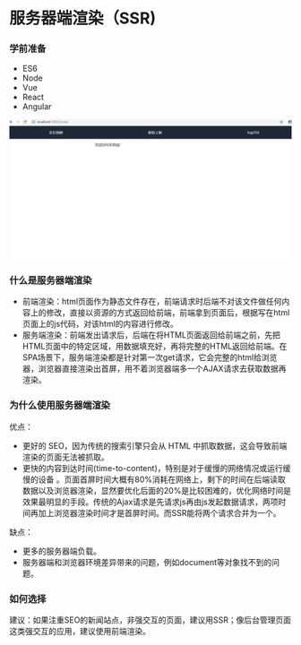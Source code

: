 # 服务器端渲染（SSR)

### 学前准备

- ES6
- Node
- Vue
- React
- Angular

![](./imgs/demo.gif)

### 什么是服务器端渲染

- 前端渲染：html页面作为静态文件存在，前端请求时后端不对该文件做任何内容上的修改，直接以资源的方式返回给前端，前端拿到页面后，根据写在html页面上的js代码，对该html的内容进行修改。
- 服务端渲染：前端发出请求后，后端在将HTML页面返回给前端之前，先把HTML页面中的特定区域，用数据填充好，再将完整的HTML返回给前端。在SPA场景下，服务端渲染都是针对第一次get请求，它会完整的html给浏览器，浏览器直接渲染出首屏，用不着浏览器端多一个AJAX请求去获取数据再渲染。

### 为什么使用服务器端渲染

优点：

- 更好的 SEO，因为传统的搜索引擎只会从 HTML 中抓取数据，这会导致前端渲染的页面无法被抓取。
- 更快的内容到达时间(time-to-content)，特别是对于缓慢的网络情况或运行缓慢的设备 。页面首屏时间大概有80%消耗在网络上，剩下的时间在后端读取数据以及浏览器渲染，显然要优化后面的20%是比较困难的，优化网络时间是效果最明显的手段。传统的Ajax请求是先请求js再由js发起数据请求，两项时间再加上浏览器渲染时间才是首屏时间。而SSR能将两个请求合并为一个。

缺点：

- 更多的服务器端负载。
- 服务器端和浏览器环境差异带来的问题，例如document等对象找不到的问题。

### 如何选择

建议：如果注重SEO的新闻站点，非强交互的页面，建议用SSR；像后台管理页面这类强交互的应用，建议使用前端渲染。





